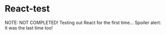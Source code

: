 # React-test
NOTE: NOT COMPLETED! Testing out React for the first time... Spoiler alert: It was the last time too!
